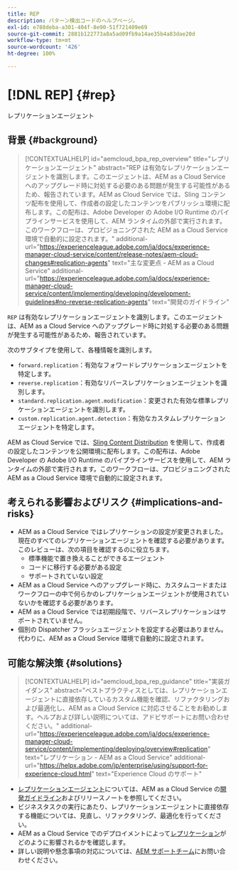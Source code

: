 ```yaml
---
title: REP
description: パターン検出コードのヘルプページ。
exl-id: e788deba-a301-404f-8e90-51f721409e69
source-git-commit: 2881b122773a8a5ad09fb9a14ae35b4a83dae20d
workflow-type: tm+mt
source-wordcount: '426'
ht-degree: 100%

---
```


# [!DNL REP] {#rep}

レプリケーションエージェント

## 背景 {#background}

>[!CONTEXTUALHELP]
>id="aemcloud_bpa_rep_overview"
>title="レプリケーションエージェント"
>abstract="REP は有効なレプリケーションエージェントを識別します。このエージェントは、AEM as a Cloud Service へのアップグレード時に対処する必要のある問題が発生する可能性があるため、報告されています。AEM as Cloud Service では、Sling コンテンツ配布を使用して、作成者の設定したコンテンツをパブリッシュ環境に配布します。この配布は、Adobe Developer の Adobe I/O Runtime のパイプラインサービスを使用して、AEM ランタイムの外部で実行されます。このワークフローは、プロビジョニングされた AEM as a Cloud Service 環境で自動的に設定されます。"
>additional-url="https://experienceleague.adobe.com/ja/docs/experience-manager-cloud-service/content/release-notes/aem-cloud-changes#replication-agents" text="主な変更点 - AEM as a Cloud Service"
>additional-url="https://experienceleague.adobe.com/ja/docs/experience-manager-cloud-service/content/implementing/developing/development-guidelines#no-reverse-replication-agents" text="開発のガイドライン"

`REP` は有効なレプリケーションエージェントを識別します。このエージェントは、AEM as a Cloud Service へのアップグレード時に対処する必要のある問題が発生する可能性があるため、報告されています。

次のサブタイプを使用して、各種情報を識別します。

* `forward.replication`：有効なフォワードレプリケーションエージェントを特定します。
* `reverse.replication`：有効なリバースレプリケーションエージェントを識別します。
* `standard.replication.agent.modification`：変更された有効な標準レプリケーションエージェントを識別します。
* `custom.replication.agent.detection`：有効なカスタムレプリケーションエージェントを特定します。

AEM as Cloud Service では、[Sling Content Distribution](https://sling.apache.org/documentation/bundles/content-distribution.html) を使用して、作成者の設定したコンテンツを公開環境に配布します。この配布は、Adobe Developer の Adobe I/O Runtime のパイプラインサービスを使用して、AEM ランタイムの外部で実行されます。このワークフローは、プロビジョニングされた AEM as a Cloud Service 環境で自動的に設定されます。

## 考えられる影響およびリスク {#implications-and-risks}

* AEM as a Cloud Service ではレプリケーションの設定が変更されました。現在のすべてのレプリケーションエージェントを確認する必要があります。このレビューは、次の項目を確認するのに役立ちます。
   * 標準機能で置き換えることができるエージェント
   * コードに移行する必要がある設定
   * サポートされていない設定
* AEM as a Cloud Service へのアップグレード時に、カスタムコードまたはワークフローの中で何らかのレプリケーションエージェントが使用されていないかを確認する必要があります。
* AEM as a Cloud Service では初期段階で、リバースレプリケーションはサポートされていません。
* 個別の Dispatcher フラッシュエージェントを設定する必要はありません。代わりに、AEM as a Cloud Service 環境で自動的に設定されます。

## 可能な解決策 {#solutions}

>[!CONTEXTUALHELP]
>id="aemcloud_bpa_rep_guidance"
>title="実装ガイダンス"
>abstract="ベストプラクティスとしては、レプリケーションエージェントに直接依存しているカスタム機能を確認、リファクタリングおよび最適化し、AEM as a Cloud Service に対応させることをお勧めします。ヘルプおよび詳しい説明については、アドビサポートにお問い合わせください。"
>additional-url="https://experienceleague.adobe.com/ja/docs/experience-manager-cloud-service/content/implementing/deploying/overview#replication" text="レプリケーション - AEM as a Cloud Service"
>additional-url="https://helpx.adobe.com/jp/enterprise/using/support-for-experience-cloud.html" text="Experience Cloud のサポート"

* [レプリケーションエージェント](https://experienceleague.adobe.com/ja/docs/experience-manager-cloud-service/content/release-notes/aem-cloud-changes#replication-agents)については、AEM as a Cloud Service の[開発ガイドライン](https://experienceleague.adobe.com/ja/docs/experience-manager-cloud-service/content/implementing/developing/development-guidelines#no-reverse-replication-agents)およびリリースノートを参照してください。
* ビジネスタスクの実行にあたり、レプリケーションエージェントに直接依存する機能については、見直し、リファクタリング、最適化を行ってください。
* AEM as a Cloud Service でのデプロイメントによって[レプリケーション](https://experienceleague.adobe.com/ja/docs/experience-manager-cloud-service/content/implementing/deploying/overview#replication)がどのように影響されるかを確認します。
* 詳しい説明や懸念事項の対応については、[AEM サポートチーム](https://helpx.adobe.com/jp/enterprise/using/support-for-experience-cloud.html)にお問い合わせください。
